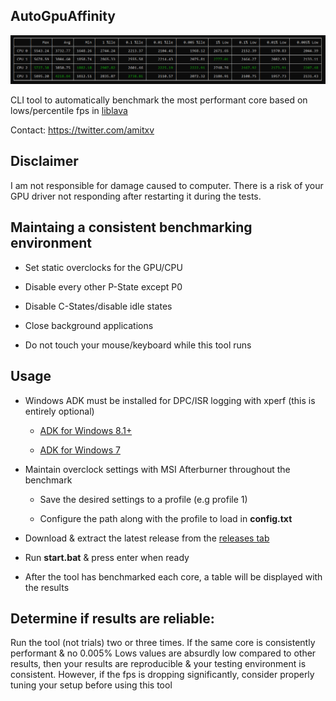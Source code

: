 ## AutoGpuAffinity

<img src="./img/exampleoutput.png" width="1000"> 

CLI tool to automatically benchmark the most performant core based on lows/percentile fps in [liblava](https://github.com/liblava/liblava)

Contact: https://twitter.com/amitxv

## Disclaimer
I am not responsible for damage caused to computer. There is a risk of your GPU driver not responding after restarting it during the tests.

## Maintaing a consistent benchmarking environment

 - Set static overclocks for the GPU/CPU

 - Disable every other P-State except P0

 - Disable C-States/disable idle states

 - Close background applications

 - Do not touch your mouse/keyboard while this tool runs

## Usage

- Windows ADK must be installed for DPC/ISR logging with xperf (this is entirely optional)

    - [ADK for Windows 8.1+](https://docs.microsoft.com/en-us/windows-hardware/get-started/adk-install)
    
    - [ADK for Windows 7](http://download.microsoft.com/download/A/6/A/A6AC035D-DA3F-4F0C-ADA4-37C8E5D34E3D/setup/WinSDKPerformanceToolKit_amd64/wpt_x64.msi)

- Maintain overclock settings with MSI Afterburner throughout the benchmark

    - Save the desired settings to a profile (e.g profile 1)

    - Configure the path along with the profile to load in **config.txt**
    
- Download & extract the latest release from the [releases tab](https://github.com/amitxv/AutoGpuAffinity/releases)

- Run **start.bat** & press enter when ready

- After the tool has benchmarked each core, a table will be displayed with the results

## Determine if results are reliable:

Run the tool (not trials) two or three times. If the same core is consistently performant & no 0.005% Lows values are absurdly low compared to other results, then your results are reproducible & your testing environment is consistent. However, if the fps is dropping significantly, consider properly tuning your setup before using this tool
